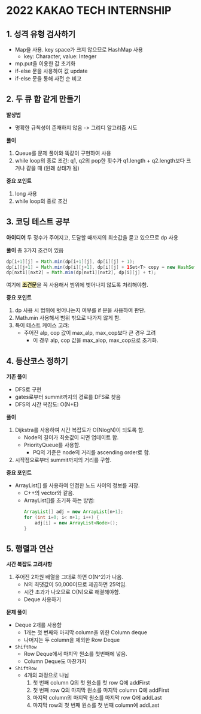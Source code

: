 # 2022 KAKAO TECH INTERNSHIP

## 1. 성격 유형 검사하기

- Map을 사용. key space가 크지 않으므로 HashMap 사용
  - key: Character, value: Integer
- mp.put을 이용한 값 초기화
- if-else 문을 사용하여 값 update
- if-else 문을 통해 사전 순 비교


## 2. 두 큐 합 같게 만들기

**발상법**
- 명확한 규칙성이 존재하지 않음 -> 그리디 알고리즘 시도

**풀이**
1. Queue를 문제 풀이와 똑같이 구현하여 사용
2. while loop의 종료 조건: q1, q2의 pop한 횟수가 q1.length + q2.length보다 크거나 같을 때 (원래 상태가 됨)

**중요 포인트**
1. long 사용
2. while loop의 종료 조건


## 3. 코딩 테스트 공부

**아이디어**
두 정수가 주어지고, 도달할 때까지의 최솟값을 묻고 있으므로 dp 사용

**풀이**
총 3가지 조건이 있음
```java
dp[i+1][j] = Math.min(dp[i+1][j], dp[i][j] + 1);
dp[i][j+1] = Math.min(dp[i][j+1], dp[i][j] + 1Set<T> copy = new HashSet<>(original););
dp[nxt1][nxt2] = Math.min(dp[nxt1][nxt2], dp[i][j] + t);
```

여기에 <span style='background-color: #fff5b1'>**조건문**</span>을 꼭 사용해서 범위에 벗어나지 않도록 처리해야함.

**중요 포인트**
1. dp 사용 시 범위에 벗어나는지 여부를 if 문을 사용하여 판단.
2. Math.min 사용해서 범위 밖으로 나가지 않게 함.
3. 특이 테스트 케이스 고려:
   - 주어진 alp, cop 값이 max_alp, max_cop보다 큰 경우 고려
     - 이 경우 alp, cop 값을 max_alop, max_cop으로 초기화.


## 4. 등산코스 정하기

**기존 풀이**
- DFS로 구현
- gates로부터 summit까지의 경로를 DFS로 찾음
- DFS의 시간 복잡도: O(N+E)
  
**풀이**
1. Dijkstra를 사용하여 시간 복잡도가 O(NlogN)이 되도록 함.
   - Node의 길이가 최솟값이 되면 업데이트 함.
   - PriorityQueue를 사용함.
      - PQ의 기준은 node의 거리를 ascending order로 함.
2. 시작점으로부터 summit까지의 거리를 구함.


**중요 포인트**
- ArrayList[] 를 사용하여 인접한 노드 사이의 정보를 저장.
  - C++의 vector<vector>와 같음.
  - ArrayList[]를 초기화 하는 방법:
    ```java
    ArrayList[] adj = new ArrayList[n+1];
    for (int i=0; i< n+1; i++) {
        adj[i] = new ArrayList<Node>();
    }
    ```


## 5. 행렬과 연산

**시간 복잡도 고려사항**
1. 주어진 2차원 배열을 그대로 하면 O(N^2)가 나옴.
   - N의 최댓값이 50,000이므로 제곱하면 25억임.
   - 시간 초과가 나오므로 O(N)으로 해결해야함.
   - Deque 사용하기
  

**문제 풀이**
- Deque 2개를 사용함
  - 1개는 첫 번째와 마지막 column을 위한 Column deque
  - 나머지는 두 column을 제외한 Row Deque
- `ShiftRow`
  - Row Deque에서 마지막 원소를 첫번째에 넣음.
  - Column Deque도 마찬가지
- `ShiftRow`
  - 4개의 과정으로 나뉨
    1. 첫 번째 column Q의 첫 원소를 첫 row Q에 addFirst
    2. 첫 번째 row Q의 마지막 원소를  마지막 column Q에 addFirst
    3. 마지막 column의 마지막 원소를 마지막 row Q에 addLast
    4. 마지막 row의 첫 번째 원소를 첫 번째 column에 addLast